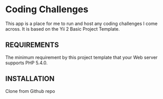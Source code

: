 Coding Challenges
============================

This app is a place for me to run and host any coding challenges I come across.  It is based on the Yii 2 Basic Project Template.

REQUIREMENTS
------------

The minimum requirement by this project template that your Web server supports PHP 5.4.0.


INSTALLATION
------------

Clone from Github repo

